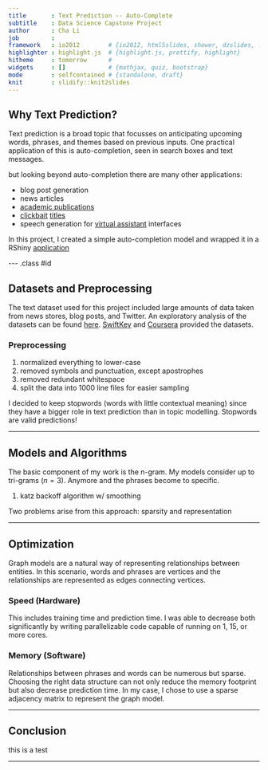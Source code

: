 ```yaml
---
title       : Text Prediction -- Auto-Complete
subtitle    : Data Science Capstone Project
author      : Cha Li
job         : 
framework   : io2012        # {io2012, html5slides, shower, dzslides, ...}
highlighter : highlight.js  # {highlight.js, prettify, highlight}
hitheme     : tomorrow      # 
widgets     : []            # {mathjax, quiz, bootstrap}
mode        : selfcontained # {standalone, draft}
knit        : slidify::knit2slides
---
```


## Why Text Prediction?
Text prediction is a broad topic that focusses on anticipating upcoming words, phrases, and themes
based on previous inputs. One practical application of this is auto-completion, seen in search boxes
and text messages.

but looking beyond auto-completion there are many other applications:
* blog post generation
* news articles
* [academic publications](https://pdos.csail.mit.edu/archive/scigen/)
* [clickbait](https://en.wikipedia.org/wiki/Clickbait) [titles](http://community.usvsth3m.com/generator/clickbait-headline-generator)
* speech generation for [virtual assistant](http://www.nytimes.com/2016/01/28/technology/personaltech/siri-alexa-and-other-virtual-assistants-put-to-the-test.html) interfaces

In this project, I created a simple auto-completion model and wrapped it in a RShiny [application](www.google.com)

--- .class #id 


##  Datasets and Preprocessing
The text dataset used for this project included large amounts of data taken from news stores, blog
posts, and Twitter. An exploratory analysis of the datasets can be found [here](http://rpubs.com/chavli/ds-capstone).
[SwiftKey](https://swiftkey.com/en) and [Coursera](www.coursera.com) provided the datasets.

### Preprocessing

1. normalized everything to lower-case  
2. removed symbols and punctuation, except apostrophes
3. removed redundant whitespace
4. split the data into 1000 line files for easier sampling

I decided to keep stopwords (words with little contextual meaning) since they have a bigger role in 
text prediction than in topic modelling. Stopwords are valid predictions!

--- 

## Models and Algorithms
The basic component of my work is the n-gram. My models consider up to tri-grams $(n = 3)$. Anymore
and the phrases become to specific. 

1. katz backoff algorithm w/ smoothing


Two problems arise from this approach: sparsity and representation

--- 

## Optimization
Graph models are a natural way of representing relationships between entities. In this scenario, words
and phrases are vertices and the relationships are represented as edges connecting vertices. 

### Speed (Hardware)
This includes training time and prediction time. I was able to decrease both significantly by writing
parallelizable code capable of running on 1, 15, or more cores. 

### Memory (Software)
Relationships between phrases and words can be numerous but sparse. Choosing the right data structure
can not only reduce the memory footprint but also decrease prediction time. In my case, I chose to use
a sparse adjacency matrix to represent the graph model.




--- 

## Conclusion
this is a test

--- 
